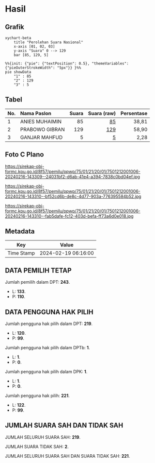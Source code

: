 # Hasil

## Grafik

```mermaid
xychart-beta
    title "Perolehan Suara Nasional"
    x-axis [01, 02, 03]
    y-axis "Suara" 0 --> 129
    bar [85, 129, 5]
```

```mermaid
%%{init: {"pie": {"textPosition": 0.5}, "themeVariables": {"pieOuterStrokeWidth": "5px"}} }%%
pie showData
    "1" : 85
    "2" : 129
    "3" : 5
```

## Tabel

| No. | Nama Paslon    | Suara | Suara (raw) | Persentase |
|:--- |:-------------- | -----:| -----------:| ----------:|
| 1   | ANIES MUHAIMIN | 85    | [85][p-1]   | 38,81      |
| 2   | PRABOWO GIBRAN | 129   | [129][p-2]  | 58,90      |
| 3   | GANJAR MAHFUD  | 5     | [5][p-3]    | 2,28       |


[p-1]: https://github.com/gigit-pemilu/pemilu-2024/blob/main/pilpres/hitung-suara/sub/75-gorontalo/sub/01-gorontalo/sub/21-asparaga/sub/2001-bululi/sub/006-tps/sub/paslon-1.txt
[p-2]: https://github.com/gigit-pemilu/pemilu-2024/blob/main/pilpres/hitung-suara/sub/75-gorontalo/sub/01-gorontalo/sub/21-asparaga/sub/2001-bululi/sub/006-tps/sub/paslon-2.txt
[p-3]: https://github.com/gigit-pemilu/pemilu-2024/blob/main/pilpres/hitung-suara/sub/75-gorontalo/sub/01-gorontalo/sub/21-asparaga/sub/2001-bululi/sub/006-tps/sub/paslon-3.txt

## Foto C Plano

https://sirekap-obj-formc.kpu.go.id/8f57/pemilu/ppwp/75/01/21/20/01/7501212001006-20240216-143309--24031bf2-d6ab-41e4-a394-7838c0bd04ef.jpg

https://sirekap-obj-formc.kpu.go.id/8f57/pemilu/ppwp/75/01/21/20/01/7501212001006-20240216-143310--bf52cd6b-de8c-4d77-903a-776395584b52.jpg

https://sirekap-obj-formc.kpu.go.id/8f57/pemilu/ppwp/75/01/21/20/01/7501212001006-20240216-143310--fab5dafe-fc12-403d-befa-ff73a6d0e018.jpg


## Metadata

| Key        | Value               |
| ---------- | ------------------- |
| Time Stamp | 2024-02-19 06:16:00 |


## DATA PEMILIH TETAP

Jumlah pemilih dalam DPT: **243**.
 * L: **133**.
 * P: **110**.

## DATA PENGGUNA HAK PILIH

Jumlah pengguna hak pilih dalam DPT: **219**.
 * L: **120**.
 * P: **99**.

Jumlah pengguna hak pilih dalam DPTb: **1**.
 * L: **1**.
 * P: **0**.

Jumlah pengguna hak pilih dalam DPK: **1**.
 * L: **1**.
 * P: **0**.

Jumlah pengguna hak pilih: **221**.
 * L: **122**.
 * P: **99**.

## JUMLAH SUARA SAH DAN TIDAK SAH

JUMLAH SELURUH SUARA SAH: **219**.

JUMLAH SUARA TIDAK SAH: **2**.

JUMLAH SELURUH SUARA SAH DAN SUARA TIDAK SAH: **221**.


